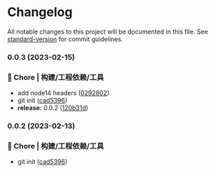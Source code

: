 # Changelog

All notable changes to this project will be documented in this file. See [standard-version](https://github.com/conventional-changelog/standard-version) for commit guidelines.

### 0.0.3 (2023-02-15)


### 🚀 Chore | 构建/工程依赖/工具

* add node14 headers ([0292802](https://github.com/zjhcn/kernel/commit/02928023943f7c11c8295a6913deeaad1b0943ee))
* git init ([cad5396](https://github.com/zjhcn/kernel/commit/cad539697eaadf6be75dbc744d34323e46ad0fa3))
* **release:** 0.0.2 ([120b31d](https://github.com/zjhcn/kernel/commit/120b31d7c3c3b88ac6ef6d4eaf671b60f4b6795b))

### 0.0.2 (2023-02-13)


### 🚀 Chore | 构建/工程依赖/工具

* git init ([cad5396](https://github.com/zjhcn/kernel/commit/cad539697eaadf6be75dbc744d34323e46ad0fa3))
